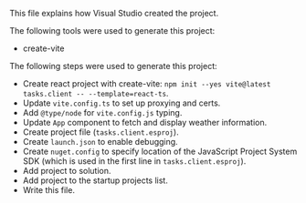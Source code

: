 This file explains how Visual Studio created the project.

The following tools were used to generate this project:
- create-vite

The following steps were used to generate this project:
- Create react project with create-vite: `npm init --yes vite@latest tasks.client -- --template=react-ts`.
- Update `vite.config.ts` to set up proxying and certs.
- Add `@type/node` for `vite.config.js` typing.
- Update `App` component to fetch and display weather information.
- Create project file (`tasks.client.esproj`).
- Create `launch.json` to enable debugging.
- Create `nuget.config` to specify location of the JavaScript Project System SDK (which is used in the first line in `tasks.client.esproj`).
- Add project to solution.
- Add project to the startup projects list.
- Write this file.
